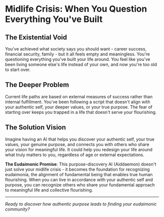 # Midlife Crisis: When You Question Everything You've Built

## The Existential Void
You've achieved what society says you should want - career success, financial security, family - but it all feels empty and meaningless. You're questioning everything you've built your life around. You feel like you've been living someone else's life instead of your own, and now you're too old to start over.

## The Deeper Problem
Current life paths are based on external measures of success rather than internal fulfillment. You've been following a script that doesn't align with your authentic self, your deeper values, or your true purpose. The fear of starting over keeps you trapped in a life that doesn't serve your flourishing.

## The Solution Vision
Imagine having an AI that helps you discover your authentic self, your true values, your genuine purpose, and connects you with others who share your vision for meaningful life. It could help you redesign your life around what truly matters to you, regardless of age or external expectations.

**The Eudaimonic Promise**: This purpose-discovery AI (Aiddaemon) doesn't just solve your midlife crisis - it becomes the foundation for recognizing eudaimonia, the alignment of fundamental being that enables true human flourishing. When you can live in accordance with your authentic self and purpose, you can recognize others who share your fundamental approach to meaningful life and collective flourishing.

---

*Ready to discover how authentic purpose leads to finding your eudaimonic community?*
